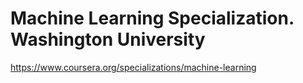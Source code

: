 # Machine Learning Specialization. Washington University

https://www.coursera.org/specializations/machine-learning